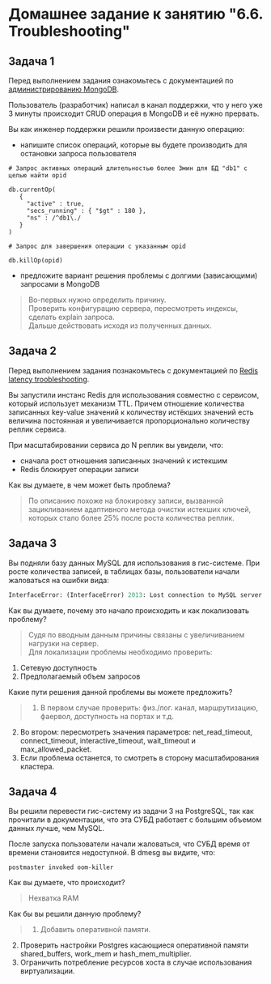 # Домашнее задание к занятию "6.6. Troubleshooting"

## Задача 1

Перед выполнением задания ознакомьтесь с документацией по [администрированию MongoDB](https://docs.mongodb.com/manual/administration/).

Пользователь (разработчик) написал в канал поддержки, что у него уже 3 минуты происходит CRUD операция в MongoDB и её
нужно прервать.

Вы как инженер поддержки решили произвести данную операцию:
- напишите список операций, которые вы будете производить для остановки запроса пользователя

```
# Запрос активных операций длительностью более 3мин для БД "db1" с целью найти opid

db.currentOp(
   {
     "active" : true,
     "secs_running" : { "$gt" : 180 },
     "ns" : /^db1\./
   }
)

# Запрос для завершения операции с указанным opid

db.killOp(opid)
```

- предложите вариант решения проблемы с долгими (зависающими) запросами в MongoDB

> Во-первых нужно определить причину.  
Проверить конфигурацию сервера, пересмотреть индексы, сделать explain запроса.  
Дальше действовать исходя из полученных данных.

## Задача 2

Перед выполнением задания познакомьтесь с документацией по [Redis latency troobleshooting](https://redis.io/topics/latency).

Вы запустили инстанс Redis для использования совместно с сервисом, который использует механизм TTL.
Причем отношение количества записанных key-value значений к количеству истёкших значений есть величина постоянная и
увеличивается пропорционально количеству реплик сервиса.

При масштабировании сервиса до N реплик вы увидели, что:
- сначала рост отношения записанных значений к истекшим
- Redis блокирует операции записи

Как вы думаете, в чем может быть проблема?

> По описанию похоже на блокировку записи, вызванной зацикливанием адаптивного метода очистки истекших ключей, которых стало более 25% после роста количества реплик.

## Задача 3

Вы подняли базу данных MySQL для использования в гис-системе. При росте количества записей, в таблицах базы,
пользователи начали жаловаться на ошибки вида:

```python
InterfaceError: (InterfaceError) 2013: Lost connection to MySQL server during query u'SELECT..... '
```

Как вы думаете, почему это начало происходить и как локализовать проблему?

> Судя по вводным данным причины связаны с увеличиванием нагрузки на сервер.  
Для локализации проблемы необходимо проверить:
1. Сетевую доступность
2. Предполагаемый объем запросов

Какие пути решения данной проблемы вы можете предложить?

> 1. В первом случае проверить: физ./лог. канал, маршрутизацию, фаервол, доступность на портах и т.д.  
2. Во втором: пересмотреть значения параметров: net_read_timeout, connect_timeout, interactive_timeout, wait_timeout и max_allowed_packet.
3. Если проблема останется, то смотреть в сторону масштабирования кластера.

## Задача 4

Вы решили перевести гис-систему из задачи 3 на PostgreSQL, так как прочитали в документации, что эта СУБД работает с
большим объемом данных лучше, чем MySQL.

После запуска пользователи начали жаловаться, что СУБД время от времени становится недоступной. В dmesg вы видите, что:

`postmaster invoked oom-killer`

Как вы думаете, что происходит?

> Нехватка RAM

Как бы вы решили данную проблему?

> 1. Добавить оперативной памяти.
2. Проверить настройки Postgres касающиеся оперативной памяти shared_buffers, work_mem и hash_mem_multiplier.
3. Ограничить потребление ресурсов хоста в случае использования виртуализации.
